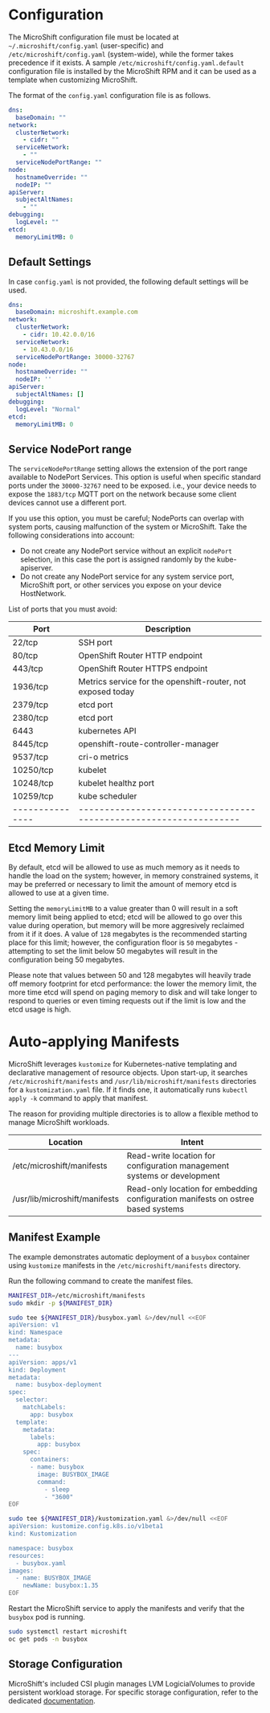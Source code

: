 # Configuration
The MicroShift configuration file must be located at `~/.microshift/config.yaml` (user-specific) and `/etc/microshift/config.yaml` (system-wide), while the former takes precedence if it exists. A sample `/etc/microshift/config.yaml.default` configuration file is installed by the MicroShift RPM and it can be used as a template when customizing MicroShift.

The format of the `config.yaml` configuration file is as follows.

```yaml
dns:
  baseDomain: ""
network:
  clusterNetwork:
    - cidr: ""
  serviceNetwork:
    - ""
  serviceNodePortRange: ""
node:
  hostnameOverride: ""
  nodeIP: ""
apiServer:
  subjectAltNames:
    - ""
debugging:
  logLevel: ""
etcd:
  memoryLimitMB: 0
```

## Default Settings

In case `config.yaml` is not provided, the following default settings will be used.

```yaml
dns:
  baseDomain: microshift.example.com
network:
  clusterNetwork:
    - cidr: 10.42.0.0/16
  serviceNetwork:
    - 10.43.0.0/16
  serviceNodePortRange: 30000-32767
node:
  hostnameOverride: ""
  nodeIP: ''
apiServer:
  subjectAltNames: []
debugging:
  logLevel: "Normal"
etcd:
  memoryLimitMB: 0
```

## Service NodePort range

The `serviceNodePortRange` setting allows the extension of the port range available
to NodePort Services. This option is useful when specific standard ports under the
`30000-32767` need to be exposed. i.e., your device needs to expose the `1883/tcp`
MQTT port on the network because some client devices cannot use a different port.

If you use this option, you must be careful; NodePorts can overlap with system ports,
causing malfunction of the system or MicroShift. Take the following considerations
into account:

* Do not create any NodePort service without an explicit `nodePort` selection, in this
  case the port is assigned randomly by the kube-apiserver.
* Do not create any NodePort service for any system service port, MicroShift port,
  or other services you expose on your device HostNetwork.

List of ports that you must avoid:

| Port          | Description                                                     |
|---------------|-----------------------------------------------------------------|
| 22/tcp        | SSH port
| 80/tcp        | OpenShift Router HTTP endpoint
| 443/tcp       | OpenShift Router HTTPS endpoint
| 1936/tcp      | Metrics service for the openshift-router, not exposed today
| 2379/tcp      | etcd port
| 2380/tcp      | etcd port
| 6443          | kubernetes API
| 8445/tcp      | openshift-route-controller-manager
| 9537/tcp      | cri-o metrics
| 10250/tcp     | kubelet
| 10248/tcp     | kubelet healthz port
| 10259/tcp     | kube scheduler
|---------------|-----------------------------------------------------------------|

## Etcd Memory Limit

By default, etcd will be allowed to use as much memory as it needs to handle the load on the system; however, in memory constrained systems, it may be preferred or necessary to limit the amount of memory etcd is allowed to use at a given time.

Setting the `memoryLimitMB` to a value greater than 0 will result in a soft memory limit being applied to etcd; etcd will be allowed to go over this value during operation, but memory will be more aggresively reclaimed from it if it does. A value of `128` megabytes is the recommended starting place for this limit; however, the configuration floor is `50` megabytes - attempting to set the limit below 50 megabytes will result in the configuration being 50 megabytes.

Please note that values between 50 and 128 megabytes will heavily trade off memory footprint for etcd performance: the lower the memory limit, the more time etcd will spend on paging memory to disk and will take longer to respond to queries or even timing requests out if the limit is low and the etcd usage is high.

# Auto-applying Manifests

MicroShift leverages `kustomize` for Kubernetes-native templating and declarative management of resource objects. Upon start-up, it searches `/etc/microshift/manifests` and `/usr/lib/microshift/manifests` directories for a `kustomization.yaml` file. If it finds one, it automatically runs `kubectl apply -k` command to apply that manifest.

The reason for providing multiple directories is to allow a flexible method to manage MicroShift workloads.

| Location                      | Intent |
|-------------------------------|--------|
| /etc/microshift/manifests     | Read-write location for configuration management systems or development
| /usr/lib/microshift/manifests | Read-only location for embedding configuration manifests on ostree based systems

## Manifest Example

The example demonstrates automatic deployment of a `busybox` container using `kustomize` manifests in the `/etc/microshift/manifests` directory.

Run the following command to create the manifest files.

```bash
MANIFEST_DIR=/etc/microshift/manifests
sudo mkdir -p ${MANIFEST_DIR}

sudo tee ${MANIFEST_DIR}/busybox.yaml &>/dev/null <<EOF
apiVersion: v1
kind: Namespace
metadata:
  name: busybox
---
apiVersion: apps/v1
kind: Deployment
metadata:
  name: busybox-deployment
spec:
  selector:
    matchLabels:
      app: busybox
  template:
    metadata:
      labels:
        app: busybox
    spec:
      containers:
      - name: busybox
        image: BUSYBOX_IMAGE
        command:
          - sleep
          - "3600"
EOF

sudo tee ${MANIFEST_DIR}/kustomization.yaml &>/dev/null <<EOF
apiVersion: kustomize.config.k8s.io/v1beta1
kind: Kustomization

namespace: busybox
resources:
  - busybox.yaml
images:
  - name: BUSYBOX_IMAGE
    newName: busybox:1.35
EOF
```

Restart the MicroShift service to apply the manifests and verify that the `busybox` pod is running.

```bash
sudo systemctl restart microshift
oc get pods -n busybox
```

## Storage Configuration

MicroShift's included CSI plugin manages LVM LogicialVolumes to provide persistent workload storage. For specific storage configuration, refer to the dedicated [documentation](./storage/configuration.md).